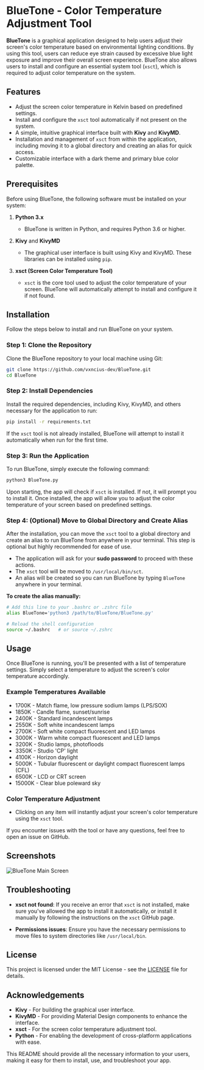 # BlueTone - Color Temperature Adjustment Tool

**BlueTone** is a graphical application designed to help users adjust their screen's color temperature based on environmental lighting conditions. By using this tool, users can reduce eye strain caused by excessive blue light exposure and improve their overall screen experience. BlueTone also allows users to install and configure an essential system tool (`xsct`), which is required to adjust color temperature on the system.

## Features

- Adjust the screen color temperature in Kelvin based on predefined settings.
- Install and configure the `xsct` tool automatically if not present on the system.
- A simple, intuitive graphical interface built with **Kivy** and **KivyMD**.
- Installation and management of `xsct` from within the application, including moving it to a global directory and creating an alias for quick access.
- Customizable interface with a dark theme and primary blue color palette.

## Prerequisites

Before using BlueTone, the following software must be installed on your system:

1. **Python 3.x**
   - BlueTone is written in Python, and requires Python 3.6 or higher.
   
2. **Kivy** and **KivyMD**
   - The graphical user interface is built using Kivy and KivyMD. These libraries can be installed using `pip`.
   
3. **xsct (Screen Color Temperature Tool)**
   - `xsct` is the core tool used to adjust the color temperature of your screen. BlueTone will automatically attempt to install and configure it if not found.

## Installation

Follow the steps below to install and run BlueTone on your system.

### Step 1: Clone the Repository

Clone the BlueTone repository to your local machine using Git:

```bash
git clone https://github.com/vxncius-dev/BlueTone.git
cd BlueTone
```

### Step 2: Install Dependencies

Install the required dependencies, including Kivy, KivyMD, and others necessary for the application to run:

```bash
pip install -r requirements.txt
```

If the `xsct` tool is not already installed, BlueTone will attempt to install it automatically when run for the first time.

### Step 3: Run the Application

To run BlueTone, simply execute the following command:

```bash
python3 BlueTone.py
```

Upon starting, the app will check if `xsct` is installed. If not, it will prompt you to install it. Once installed, the app will allow you to adjust the color temperature of your screen based on predefined settings.

### Step 4: (Optional) Move to Global Directory and Create Alias

After the installation, you can move the `xsct` tool to a global directory and create an alias to run BlueTone from anywhere in your terminal. This step is optional but highly recommended for ease of use.

- The application will ask for your **sudo password** to proceed with these actions.
- The `xsct` tool will be moved to `/usr/local/bin/sct`.
- An alias will be created so you can run BlueTone by typing `BlueTone` anywhere in your terminal.

**To create the alias manually:**

```bash
# Add this line to your .bashrc or .zshrc file
alias BlueTone='python3 /path/to/BlueTone/BlueTone.py'

# Reload the shell configuration
source ~/.bashrc   # or source ~/.zshrc
```

## Usage

Once BlueTone is running, you'll be presented with a list of temperature settings. Simply select a temperature to adjust the screen's color temperature accordingly.

### Example Temperatures Available

- 1700K - Match flame, low pressure sodium lamps (LPS/SOX)
- 1850K - Candle flame, sunset/sunrise
- 2400K - Standard incandescent lamps
- 2550K - Soft white incandescent lamps
- 2700K - Soft white compact fluorescent and LED lamps
- 3000K - Warm white compact fluorescent and LED lamps
- 3200K - Studio lamps, photofloods
- 3350K - Studio 'CP' light
- 4100K - Horizon daylight
- 5000K - Tubular fluorescent or daylight compact fluorescent lamps (CFL)
- 6500K - LCD or CRT screen
- 15000K - Clear blue poleward sky

### Color Temperature Adjustment

- Clicking on any item will instantly adjust your screen's color temperature using the `xsct` tool.
  
If you encounter issues with the tool or have any questions, feel free to open an issue on GitHub.

## Screenshots

![BlueTone Main Screen](images/screenshot1.png)

## Troubleshooting

- **xsct not found**: If you receive an error that `xsct` is not installed, make sure you've allowed the app to install it automatically, or install it manually by following the instructions on the `xsct` GitHub page.
  
- **Permissions issues**: Ensure you have the necessary permissions to move files to system directories like `/usr/local/bin`.

## License

This project is licensed under the MIT License - see the [LICENSE](LICENSE) file for details.

## Acknowledgements

- **Kivy** - For building the graphical user interface.
- **KivyMD** - For providing Material Design components to enhance the interface.
- **xsct** - For the screen color temperature adjustment tool.
- **Python** - For enabling the development of cross-platform applications with ease.

This README should provide all the necessary information to your users, making it easy for them to install, use, and troubleshoot your app.
